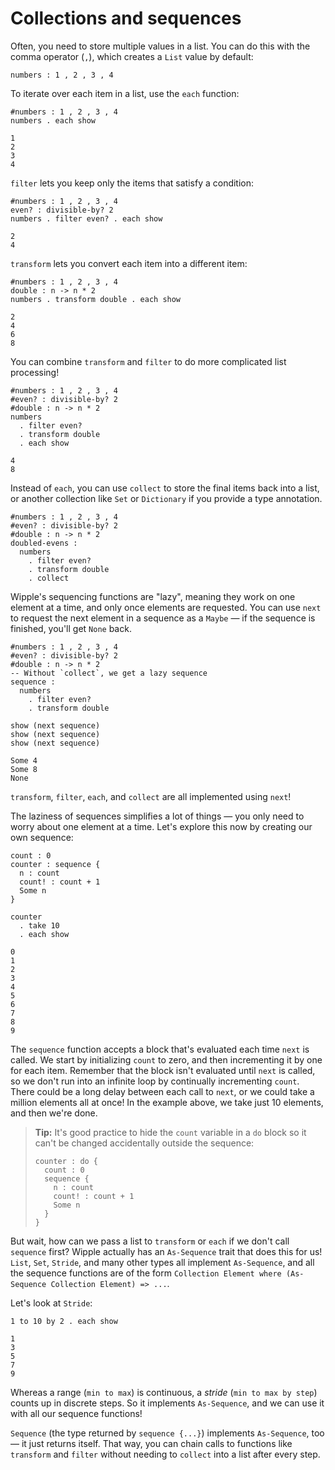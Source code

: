 # Collections and sequences

Often, you need to store multiple values in a list. You can do this with the comma operator (`,`), which creates a `List` value by default:

```wipple
numbers : 1 , 2 , 3 , 4
```

To iterate over each item in a list, use the `each` function:

```wipple
#numbers : 1 , 2 , 3 , 4
numbers . each show
```

```wipple-output
1
2
3
4
```

`filter` lets you keep only the items that satisfy a condition:

```wipple
#numbers : 1 , 2 , 3 , 4
even? : divisible-by? 2
numbers . filter even? . each show
```

```wipple-output
2
4
```

`transform` lets you convert each item into a different item:

```wipple
#numbers : 1 , 2 , 3 , 4
double : n -> n * 2
numbers . transform double . each show
```

```wipple-output
2
4
6
8
```

You can combine `transform` and `filter` to do more complicated list processing!

```wipple
#numbers : 1 , 2 , 3 , 4
#even? : divisible-by? 2
#double : n -> n * 2
numbers
  . filter even?
  . transform double
  . each show
```

```wipple-output
4
8
```

Instead of `each`, you can use `collect` to store the final items back into a list, or another collection like `Set` or `Dictionary` if you provide a type annotation.

```wipple
#numbers : 1 , 2 , 3 , 4
#even? : divisible-by? 2
#double : n -> n * 2
doubled-evens :
  numbers
    . filter even?
    . transform double
    . collect
```

Wipple's sequencing functions are "lazy", meaning they work on one element at a time, and only once elements are requested. You can use `next` to request the next element in a sequence as a `Maybe` — if the sequence is finished, you'll get `None` back.

```wipple
#numbers : 1 , 2 , 3 , 4
#even? : divisible-by? 2
#double : n -> n * 2
-- Without `collect`, we get a lazy sequence
sequence :
  numbers
    . filter even?
    . transform double

show (next sequence)
show (next sequence)
show (next sequence)
```

```wipple-output
Some 4
Some 8
None
```

`transform`, `filter`, `each`, and `collect` are all implemented using `next`!

The laziness of sequences simplifies a lot of things — you only need to worry about one element at a time. Let's explore this now by creating our own sequence:

```wipple
count : 0
counter : sequence {
  n : count
  count! : count + 1
  Some n
}

counter
  . take 10
  . each show
```

```wipple-output
0
1
2
3
4
5
6
7
8
9
```

The `sequence` function accepts a block that's evaluated each time `next` is called. We start by initializing `count` to zero, and then incrementing it by one for each item. Remember that the block isn't evaluated until `next` is called, so we don't run into an infinite loop by continually incrementing `count`. There could be a long delay between each call to `next`, or we could take a million elements all at once! In the example above, we take just 10 elements, and then we're done.

> **Tip:** It's good practice to hide the `count` variable in a `do` block so it can't be changed accidentally outside the sequence:
>
> ```wipple
> counter : do {
>   count : 0
>   sequence {
>     n : count
>     count! : count + 1
>     Some n
>   }
> }
> ```

But wait, how can we pass a list to `transform` or `each` if we don't call `sequence` first? Wipple actually has an `As-Sequence` trait that does this for us! `List`, `Set`, `Stride`, and many other types all implement `As-Sequence`, and all the sequence functions are of the form `Collection Element where (As-Sequence Collection Element) => ...`.

Let's look at `Stride`:

```wipple
1 to 10 by 2 . each show
```

```wipple-output
1
3
5
7
9
```

Whereas a range (`min to max`) is continuous, a _stride_ (`min to max by step`) counts up in discrete steps. So it implements `As-Sequence`, and we can use it with all our sequence functions!

`Sequence` (the type returned by `sequence {...}`) implements `As-Sequence`, too — it just returns itself. That way, you can chain calls to functions like `transform` and `filter` without needing to `collect` into a list after every step.
